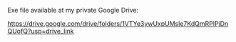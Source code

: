 Exe file available at my private Google Drive:

https://drive.google.com/drive/folders/1VTYe3ywUxpUMsle7KdQmRPlPjDnQUofQ?usp=drive_link

